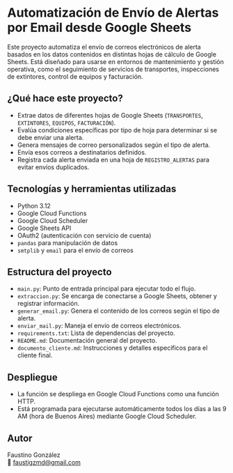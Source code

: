 # Automatización de Envío de Alertas por Email desde Google Sheets

Este proyecto automatiza el envío de correos electrónicos de alerta basados en los datos contenidos en distintas hojas de cálculo de Google Sheets. Está diseñado para usarse en entornos de mantenimiento y gestión operativa, como el seguimiento de servicios de transportes, inspecciones de extintores, control de equipos y facturación.

## ¿Qué hace este proyecto?

- Extrae datos de diferentes hojas de Google Sheets (`TRANSPORTES`, `EXTINTORES`, `EQUIPOS`, `FACTURACIÓN`).
- Evalúa condiciones específicas por tipo de hoja para determinar si se debe enviar una alerta.
- Genera mensajes de correo personalizados según el tipo de alerta.
- Envía esos correos a destinatarios definidos.
- Registra cada alerta enviada en una hoja de `REGISTRO_ALERTAS` para evitar envíos duplicados.

## Tecnologías y herramientas utilizadas

- Python 3.12
- Google Cloud Functions
- Google Cloud Scheduler
- Google Sheets API
- OAuth2 (autenticación con servicio de cuenta)
- `pandas` para manipulación de datos
- `smtplib` y `email` para el envío de correos

## Estructura del proyecto

- `main.py`: Punto de entrada principal para ejecutar todo el flujo.
- `extraccion.py`: Se encarga de conectarse a Google Sheets, obtener y registrar información.
- `generar_email.py`: Genera el contenido de los correos según el tipo de alerta.
- `enviar_mail.py`: Maneja el envío de correos electrónicos.
- `requirements.txt`: Lista de dependencias del proyecto.
- `README.md`: Documentación general del proyecto.
- `documento_cliente.md`: Instrucciones y detalles específicos para el cliente final.

## Despliegue

- La función se despliega en Google Cloud Functions como una función HTTP.
- Está programada para ejecutarse automáticamente todos los días a las 9 AM (hora de Buenos Aires) mediante Google Cloud Scheduler.

## Autor

Faustino González  
📧 faustigzmd@gmail.com

